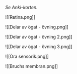 *Se Anki-korten.*

![[Retina.png]]

![[Delar av ögat - övning.png]]

![[Delar av ögat - övning 2.png]]

![[Delar av ögat - övning 3.png]]

![[Öra sensorik.png]]

![[Bruchs membran.png]]